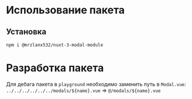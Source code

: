 # Использование пакета
## Установка 
`npm i @mrzlanx532/nuxt-3-modal-module`

# Разработка пакета
Для дебага пакета в `playground` необходимо заменить путь в `Modal.vue`:
`../../../../../../modals/${name}.vue` => `@/modals/${name}.vue`
